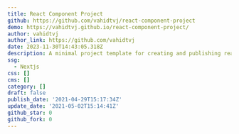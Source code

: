 ```yaml
---
title: React Component Project
github: https://github.com/vahidtvj/react-component-project
demo: https://vahidtvj.github.io/react-component-project/
author: vahidtvj
author_link: https://github.com/vahidtvj
date: 2023-11-30T14:43:05.318Z
description: A minimal project template for creating and publishing react components
ssg:
  - Nextjs
css: []
cms: []
category: []
draft: false
publish_date: '2021-04-29T15:17:34Z'
update_date: '2021-05-02T15:14:41Z'
github_star: 0
github_fork: 0
---
```

